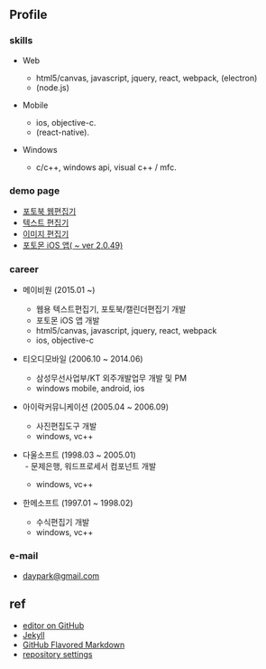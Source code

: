 ## Profile

### skills

* Web
  - html5/canvas, javascript, jquery, react, webpack, (electron)
  - (node.js)

* Mobile
  - ios, objective-c.
  - (react-native).

* Windows
  - c/c++, windows api, visual c++ / mfc.


### demo page

* [포토북 웹편집기](http://www.photomon.com/editor/next/photobook_demo.html)
* [텍스트 편집기](http://www.photomon.com/editor/next.common/xeditor_demo.html)
* [이미지 편집기](http://www.photomon.com/editor/next.common/ximagebox_demo.html)
* [포토몬 iOS 앱( ~ ver 2.0.49)](https://itunes.apple.com/kr/app/포토몬/id723333895?mt=8)


### career

* 메이비원 (2015.01 ~)
  - 웹용 텍스트편집기, 포토북/캘린더편집기 개발
  - 포토몬 iOS 앱 개발
  - html5/canvas, javascript, jquery, react, webpack
  - ios, objective-c

* 티오디모바일 (2006.10 ~ 2014.06)
  - 삼성무선사업부/KT 외주개발업무 개발 및 PM
  - windows mobile, android, ios

* 아이락커뮤니케이션 (2005.04 ~ 2006.09)
  - 사진편집도구 개발
  - windows, vc++

* 다울소프트 (1998.03 ~ 2005.01)  
  - 문제은행, 워드프로세서 컴포넌트 개발  
  - windows, vc++

* 한메소프트 (1997.01 ~ 1998.02)
  - 수식편집기 개발
  - windows, vc++

### e-mail

* daypark@gmail.com 

## ref

* [editor on GitHub](https://github.com/daypark/daypark/edit/master/index.md)
* [Jekyll](https://jekyllrb.com/)
* [GitHub Flavored Markdown](https://guides.github.com/features/mastering-markdown/)
* [repository settings](https://github.com/daypark/daypark/settings)


